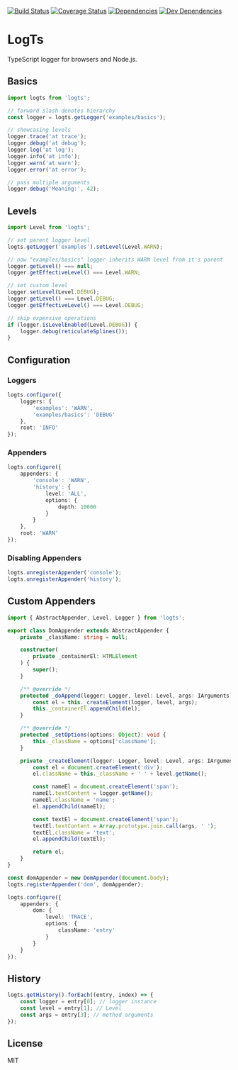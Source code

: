 [![Build Status](https://travis-ci.org/tburko/logts.svg?branch=master)](https://travis-ci.org/tburko/logts)
[![Coverage Status](https://coveralls.io/repos/github/tburko/logts/badge.svg?branch=master)](https://coveralls.io/github/tburko/logts?branch=master)
[![Dependencies](https://david-dm.org/tburko/logts.svg)](https://david-dm.org/tburko/logts)
[![Dev Dependencies](https://david-dm.org/tburko/logts/dev-status.svg)](https://david-dm.org/tburko/logts?type=dev)

# LogTs

TypeScript logger for browsers and Node.js.

## Basics

```typescript
import logts from 'logts';

// forward slash denotes hierarchy
const logger = logts.getLogger('examples/basics');

// showcasing levels
logger.trace('at trace');
logger.debug('at debug');
logger.log('at log');
logger.info('at info');
logger.warn('at warn');
logger.error('at error');

// pass multiple arguments
logger.debug('Meaning:', 42);
```

## Levels

```typescript
import Level from 'logts';

// set parent logger level
logts.getLogger('examples').setLevel(Level.WARN);

// now "examples/basics" logger inherits WARN level from it's parent
logger.getLevel() === null;
logger.getEffectiveLevel() === Level.WARN;

// set custom level
logger.setLevel(Level.DEBUG);
logger.getLevel() === Level.DEBUG;
logger.getEffectiveLevel() === Level.DEBUG;

// skip expensive operations
if (logger.isLevelEnabled(Level.DEBUG)) {
	logger.debug(reticulateSplines());
}
```

## Configuration

### Loggers

```typescript
logts.configure({
	loggers: {
		'examples': 'WARN',
		'examples/basics': 'DEBUG'
	},
	root: 'INFO'
});
```

### Appenders

```typescript
logts.configure({
	appenders: {
		'console': 'WARN',
		'history': {
			level: 'ALL',
			options: {
				depth: 10000
			}
		}
	},
	root: 'WARN'
});
```

### Disabling Appenders

```typescript
logts.unregisterAppender('console');
logts.unregisterAppender('history');
```

## Custom Appenders

```typescript
import { AbstractAppender, Level, Logger } from 'logts';

export class DomAppender extends AbstractAppender {
	private _className: string = null;

	constructor(
		private _containerEl: HTMLElement
	) {
		super();
	}

	/** @override */
	protected _doAppend(logger: Logger, level: Level, args: IArguments): void {
		const el = this._createElement(logger, level, args);
		this._containerEl.appendChild(el);
	}

	/** @override */
	protected _setOptions(options: Object): void {
		this._className = options['className'];
	}

	private _createElement(logger: Logger, level: Level, args: IArguments): HTMLElement {
		const el = document.createElement('div');
		el.className = this._className + ' ' + level.getName();

		const nameEl = document.createElement('span');
		nameEl.textContent = logger.getName();
		nameEl.className = 'name';
		el.appendChild(nameEl);

		const textEl = document.createElement('span');
		textEl.textContent = Array.prototype.join.call(args, ' ');
		textEl.className = 'text';
		el.appendChild(textEl);

		return el;
	}
}

const domAppender = new DomAppender(document.body);
logts.registerAppender('dom', domAppender);

logts.configure({
	appenders: {
		dom: {
			level: 'TRACE',
			options: {
				className: 'entry'
			}
		}
	}
});
```

## History

```typescript
logts.getHistory().forEach((entry, index) => {
	const logger = entry[0]; // logger instance
	const level = entry[1]; // Level
	const args = entry[3]; // method arguments
});
```

## License

MIT

